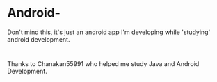 # Android-
Don't mind this, it's just an android app I'm developing while 'studying' android development.

# 
Thanks to Chanakan55991 who helped me study Java and Android Development.
